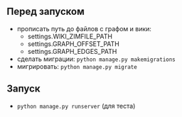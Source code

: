 ## Перед запуском

- прописать путь до файлов с графом и вики:
	- settings.WIKI\_ZIMFILE\_PATH
	- settings.GRAPH\_OFFSET\_PATH
	- settings.GRAPH\_EDGES\_PATH
- сделать миграции: `python manage.py makemigrations`
- мигрировать: `python manage.py migrate`

## Запуск

- `python manage.py runserver` (для теста)
